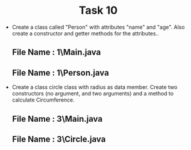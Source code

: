 <h1 align="center">
  Task 10
</h1> 

* Create a class called "Person" with attributes "name" and "age". Also create a constructor and getter methods for the attributes..
  ## File Name : 1\Main.java
  ## File Name : 1\Person.java
  
* Create a class circle class with radius as data member. Create two constructors (no argument, and two arguments) and a method to calculate Circumference.
  ## File Name : 3\Main.java
  ## File Name : 3\Circle.java